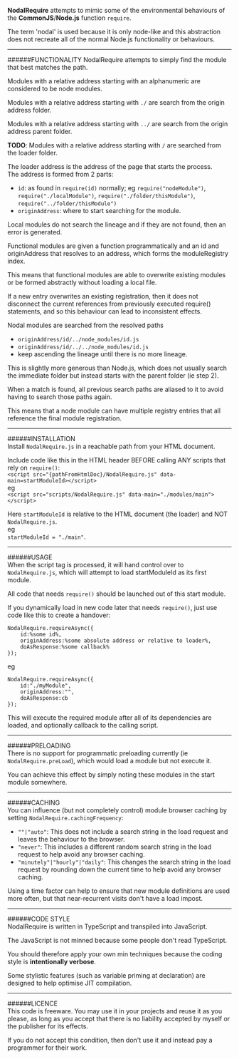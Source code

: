 **NodalRequire** attempts to mimic some of the environmental behaviours of the **CommonJS**/**Node.js** function `require`.  

The term 'nodal' is used because it is only node-like and this abstraction does not recreate all of the 
normal Node.js functionality or behaviours.  

***
######FUNCTIONALITY 
NodalRequire attempts to simply find the module that best matches the path. 
 
Modules with a relative address starting with an alphanumeric are considered to be node modules.  
  
Modules with a relative address starting with `./` are search from the origin address folder.  
  
Modules with a relative address starting with `../` are search from the origin address parent folder.  
  
**TODO**: Modules with a relative address starting with `/` are searched from the loader folder.  
  
The loader address is the address of the page that starts the process.  
The address is formed from 2 parts:   
* `id`: as found in `require(id)` normally; eg `require("nodeModule")`, `require("./localModule")`, `require("./folder/thisModule")`, `require("../folder/thisModule")`  
* `originAddress`: where to start searching for the module.  
  
Local modules do not search the lineage and if they are not found, then an error is generated.  
  
Functional modules are given a function programmatically and an id and originAddress that resolves to an address, which forms the moduleRegistry index.  
  
This means that functional modules are able to overwrite existing modules or be formed abstractly without loading a local file.  
  
If a new entry overwrites an existing registration, then it does not disconnect the current references from previously executed require() statements, and so this behaviour can lead to inconsistent effects.  
  
Nodal modules are searched from the resolved paths   
* `originAddress/id/../node_modules/id.js`  
* `originAddress/id/../../node_modules/id.js`  
* keep ascending the lineage until there is no more lineage.  
  
This is slightly more generous than Node.js, which does not usually search the immediate folder but instead starts with the parent folder (ie step 2).  
  
When a match is found, all previous search paths are aliased to it to avoid having to search those paths again.  
  
This means that a node module can have multiple registry entries that all reference the final module registration.  

***  
######INSTALLATION  
Install `NodalRequire.js` in a reachable path from your HTML document.  

Include code like this in the HTML header BEFORE calling ANY scripts that rely on `require()`:   
   `<script src="{pathFromHtmlDoc}/NodalRequire.js" data-main=startModuleId></script>`  
eg  
   `<script src="scripts/NodalRequire.js" data-main="./modules/main"></script>`  

Here `startModuleId` is relative to the HTML document (the loader) and NOT `NodalRequire.js`.  
eg  
   `startModuleId = "./main"`.  

***  
######USAGE  
When the script tag is processed, it will hand control over to `NodalRequire.js`, which will attempt to load startModuleId as its first module.  

All code that needs `require()` should be launched out of this start module.  

If you dynamically load in new code later that needs `require()`, just use code like this to create a handover:  
```
NodalRequire.requireAsync({  
	id:%some id%,  
	originAddress:%some absolute address or relative to loader%,  
	doAsResponse:%some callback%  
});  
```
eg  
```
NodalRequire.requireAsync({  
	id:"./myModule",  
	originAddress:"",  
	doAsResponse:cb  
});  
```
This will execute the required module after all of its dependencies are loaded, and optionally callback to the calling script.  

***  
######PRELOADING  
There is no support for programmatic preloading currently (ie `NodalRequire.preLoad`), which would load a module but not execute it.  

You can achieve this effect by simply noting these modules in the start module somewhere.  

***  
######CACHING  
You can influence (but not completely control) module browser caching by setting `NodalRequire.cachingFrequency`:  
* `""|"auto"`: This does not include a search string in the load request and leaves the behaviour to the browser.  
* `"never"`: This includes a different random search string in the load request to help avoid any browser caching.  
* `"minutely"|"hourly"|"daily"`: This changes the search string in the load request by rounding down the current time to help avoid any browser caching.  
  
Using a time factor can help to ensure that new module definitions are used more often, but that near-recurrent visits don't have a load impost.  

***  
######CODE STYLE  
NodalRequire is written in TypeScript and transpiled into JavaScript.  

The JavaScript is not minned because some people don't read TypeScript.  

You should therefore apply your own min techniques because the coding style is **intentionally verbose**.  

Some stylistic features (such as variable priming at declaration) are designed to help optimise JIT compilation.  

***
######LICENCE  
This code is freeware. You may use it in your projects and reuse it as you please, as long as you accept that there is no liability accepted by myself or the publisher for its effects.  

If you do not accept this condition, then don't use it and instead pay a programmer for their work.  
